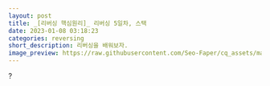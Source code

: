 ```yaml
---
layout: post
title: _[리버싱 핵심원리]_ 리버싱 5일차, 스택
date: 2023-01-08 03:18:23
categories: reversing
short_description: 리버싱을 배워보자.
image_preview: https://raw.githubusercontent.com/Seo-Faper/cq_assets/master/heroes/cos_pr_17_17.png
---
```


?
